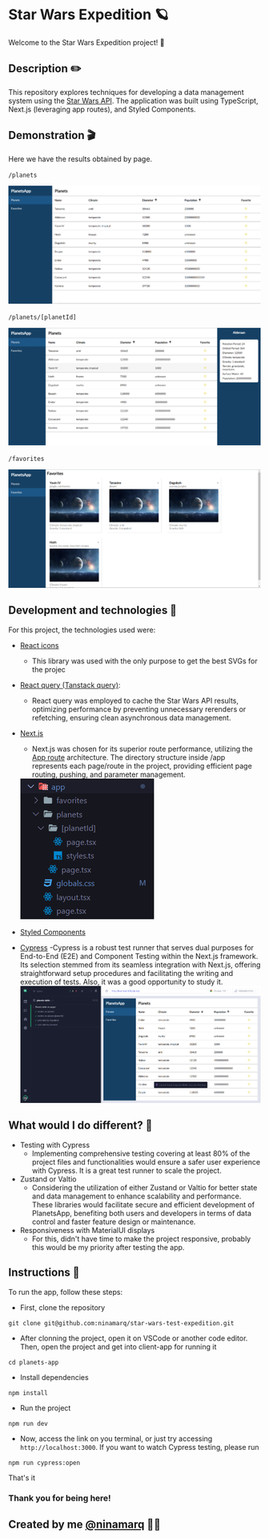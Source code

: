 # Star Wars Expedition 🪐

Welcome to the Star Wars Expedition project! 🚀

## Description ✏️

This repository explores techniques for developing a data management system using the [Star Wars API](https://swapi.dev/). The application was built using TypeScript, Next.js (leveraging app routes), and Styled Components.

## Demonstration 🎬

Here we have the results obtained by page.

`/planets`

<img src="./planets-app/src/assets/planets-page.png" alt="preview of planets page" />

`/planets/[planetId]`

<img src="./planets-app/src/assets/planet-id-page.png" alt="preview of planet id page" />

`/favorites`

<img src="./planets-app/src/assets/favorites-page.png" alt="preview of favorites page" />

## Development and technologies 🧠

For this project, the technologies used were:

- [React icons](https://react-icons.github.io/react-icons/)
  - This library was used with the only purpose to get the best SVGs for the projec
- [React query (Tanstack query)](https://tanstack.com/query/v3/):
  - React query was employed to cache the Star Wars API results, optimizing performance by preventing unnecessary rerenders or refetching, ensuring clean asynchronous data management.
- [Next.js](https://nextjs.org/)

  - Next.js was chosen for its superior route performance, utilizing the [App route](https://nextjs.org/docs/app/building-your-application/routing) architecture. The directory structure inside /app represents each page/route in the project, providing efficient page routing, pushing, and parameter management.

  <img src="./planets-app/src/assets/app-route.png" />

- [Styled Components](https://styled-components.com/)
- [Cypress](https://nextjs.org/docs/pages/building-your-application/optimizing/testing)
  -Cypress is a robust test runner that serves dual purposes for End-to-End (E2E) and Component Testing within the Next.js framework. Its selection stemmed from its seamless integration with Next.js, offering straightforward setup procedures and facilitating the writing and execution of tests. Also, it was a good opportunity to study it.
  <img src="./planets-app/src/assets/cypress-preview.png" />

## What would I do different? 🤔

- Testing with Cypress
  - Implementing comprehensive testing covering at least 80% of the project files and functionalities would ensure a safer user experience with Cypress. It is a great test runner to scale the project.
- Zustand or Valtio
  - Considering the utilization of either Zustand or Valtio for better state and data management to enhance scalability and performance. These libraries would facilitate secure and efficient development of PlanetsApp, benefiting both users and developers in terms of data control and faster feature design or maintenance.
- Responsiveness with MaterialUI displays
  - For this, didn't have time to make the project responsive, probably this would be my priority after testing the app.

## Instructions 📑

To run the app, follow these steps:

- First, clone the repository

```
git clone git@github.com:ninamarq/star-wars-test-expedition.git
```

- After clonning the project, open it on VSCode or another code editor. Then, open the project and get into client-app for running it

```
cd planets-app
```

- Install dependencies

```
npm install
```

- Run the project

```
npm run dev
```

- Now, access the link on you terminal, or just try accessing `http://localhost:3000`. If you want to watch Cypress testing, please run

```
npm run cypress:open
```

That's it

### Thank you for being here!

## Created by me [@ninamarq](https://www.github.com/ninamarq) 🚀✨
